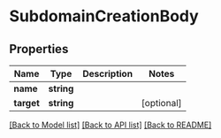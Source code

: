 # SubdomainCreationBody

## Properties
Name | Type | Description | Notes
------------ | ------------- | ------------- | -------------
**name** | **string** |  | 
**target** | **string** |  | [optional] 

[[Back to Model list]](../README.md#documentation-for-models) [[Back to API list]](../README.md#documentation-for-api-endpoints) [[Back to README]](../README.md)


